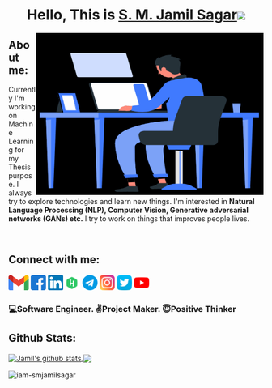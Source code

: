 <!-- Heading -->
<div align="center">
   <h1>Hello, This is <a target="_blank" href="https://www.facebook.com/iam.smjamilsagar">S. M. Jamil Sagar</a><img src="https://media.giphy.com/media/hvRJCLFzcasrR4ia7z/giphy.gif" width="25px"></h1>
</div>


<!-- About Me -->
<img align="right" height="320px" width="450px" alt="GIF" src="Files/about.gif" />

<div align="left">
   <h2>About me:</h2>
   <p>Currently I'm working on Machine Learning for my Thesis purpose.</b></a> I always try to explore technologies and learn new things. I'm interested in <b>Natural Language Processing (NLP), Computer Vision, Generative adversarial networks (GANs) etc.</b> I try to work on things that improves people lives.</p>
</div>
<br>


<!-- Social Platforms -->
<div>
   <h2>Connect with me:</h2>
   <code><a href="mailto:s.m.jamil.sagar1111@gmail.com"><img height="30" src="Files/gmail.png"></a></code>
   <code><a href="https://www.facebook.com/iam.smjamilsagar"><img height="30" src="Files/facebook.svg"></a></code>
   <code><a href="https://www.linkedin.com/in/iam-smjamilsagar"><img height="30" src="Files/linkedin.svg"></a></code>
   <code><a href="https://www.hackerrank.com/smjamilsagar"><img height="30" src="Files/hackerrank.svg"></a></code>
   <code><a href="http://t.me/smjamilsagar"><img height="30" src="Files/telegram.svg"></a></code>
   <code><a href="https://www.instagram.com/iam.smjamilsagar"><img height="30" src="Files/instagram.svg"></a></code>
   <code><a href="https://twitter.com/smjamilsagar"><img height="30" src="Files/twitter.svg"></a></code>
   <code><a href="https://www.youtube.com/channel/UCSVsPqz7Bh2ZTPMAKxeYwYg"><img height="30" src="Files/youtube.png"></a></code>
</div>


### 💻Software Engineer.   ✌Project Maker.  😇Positive Thinker


<!-- Github Stats -->
<h2>Github Stats:</h2>
<a href="https://github.com/anuraghazra/github-readme-stats">
  <img align="center" src="https://github-readme-stats.vercel.app/api?username=iam-smjamilsagar&show_icons=true&include_all_commits=true&theme=chartreuse-dark" alt="Jamil's github stats" />
</a>
<a href="https://github.com/anuraghazra/github-readme-stats">
  <img align="center" src="https://github-readme-stats.vercel.app/api/top-langs/?username=iam-smjamilsagar&layout=compact&theme=chartreuse-dark" />
</a>

<p><img align="center" src="https://github-readme-streak-stats.herokuapp.com/?user=iam-smjamilsagar&theme=chartreuse-dark" alt="iam-smjamilsagar" /></p>




